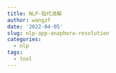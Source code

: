 ```yaml
---
title: NLP-指代消解
author: wangzf
date: '2022-04-05'
slug: nlp-app-anaphora-resolution
categories:
  - nlp
tags:
  - tool
---
```



